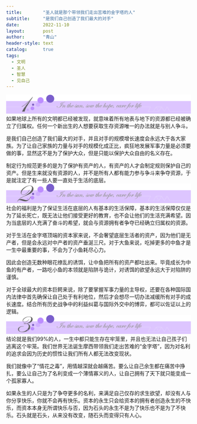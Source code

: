 ```yaml
---
title:        "圣人就是那个带领我们走出苦难的金字塔的人"
subtitle:     "是我们自己创造了我们最大的对手"
date:         2022-11-10
layout:       post
author:       "青山"
header-style: text
catalog:      true
tags:
  - 文明
  - 圣人
  - 智慧
  - 见自己
---
```


![](/img/cut/01.jpg)
如果地球上所有的文明都已经被发现，就意味着所有地表与地下的资源都已经被确立了归属权。任何一个新出生的人想要获取生存资源唯一的办法就是与别人争斗。

是我们自己创造了我们最大的对手，并且对手的规模增长速度会永远大于各大家族。为了让自己家族的力量与对手的规模化成正比，疯狂地发展军事力量是必须要做的事，显然这不是为了保护大众，但是只能以保护大众自由的名义存在。

制定行为规范更多的是为了保护有资产的人，有资产的人才会制定规则保护自己的资产。但是生来就没有资源的人，并不是所有人都有能力参与争斗来争夺资源，于是就注定了有一些人要一直处于生活的底层。
![](/img/cut/02.jpg)
社会的福利是为了保证生活在底层的人有基本的生活保障，基本的生活保障仅仅是为了延长死亡，既无法让他们接受更好的教育，也不会让他们的生活充满希望。因为当底层的人充满了奋斗的希望，就会与资源拥有者争夺已经确立归属权的资源。

对于生活在金字塔顶端的资本家来说，不会奢望底层生活者的资产，因为他们是无产者，但是会永远对中产者的资产垂涎三尺。对于大鱼来说，吃掉更多的中鱼才是一生中最重要的事，不会为了小鱼耗尽心力。

因此会创造无数种眼花缭乱的诱饵，让中鱼把所有的资产都吐出来。毕竟成长为中鱼的有产者，一路吃小鱼的本领就是陷阱与诡计，对诱饵的欲望永远大于对陷阱的谨慎。

对于全球最大的资本巨鳄来说，除了要掌握军事力量的主导权，还要在各种国际国内法律中首先确保让自己处于有利地位，然后才会想尽一切办法减缓所有对手的成长速度。结合所有历史战争中的利益纠葛与国际外交中的博弈，都可以佐证以上的逻辑。
![](/img/cut/03.jpg)
结论就是我们99%的人，一生中都只能生存在牢笼里，并且也无法让自己孩子们逃离这个牢笼。我们世界无法诞生摩西带领我们走出苦难的“金字塔”，因为对名利的追求会因为历史的惯性让我们所有人都无法改变现状。

我们就像中了“情花之毒”，用情越深就会越痛苦。要么让自己余生都在痛苦中挣扎，要么让自己为了名利变成一个薄情寡义的人，让自己拥有了天下就只能变成一个孤家寡人。

如果永生的人只是为了争夺更多的名利，来满足自己仅存的求生欲望，却没有人与你分享快乐，你就不会再有快乐。资本的永生只会给资本的拥有者创造永生的不快乐，而资本本身无所谓快乐与否，因为石头的永生不是为了快乐也不是为了不快乐。石头就是石头，从来没有改变，随石头而变得只有人心。